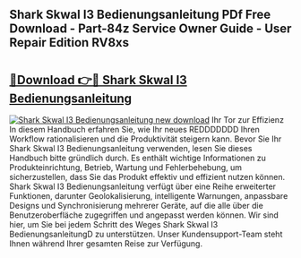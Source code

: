 ## Shark Skwal I3 Bedienungsanleitung PDf Free Download - Part-84z Service Owner Guide - User Repair Edition RV8xs

# <h2><a href="http://df4zw8m.blite.top/?on=Shark+Skwal+I3+Bedienungsanleitung">🔗Download 👉🔴 Shark Skwal I3 Bedienungsanleitung</a></h2>

[![Shark Skwal I3 Bedienungsanleitung new download](https://i.imgur.com/lujVjoI.png)](http://df4zw8m.blite.top/?on=Shark+Skwal+I3+Bedienungsanleitung)
Ihr Tor zur Effizienz In diesem Handbuch erfahren Sie, wie Ihr neues REDDDDDDD Ihren Workflow rationalisieren und die Produktivität steigern kann. Bevor Sie Ihr Shark Skwal I3 Bedienungsanleitung verwenden, lesen Sie dieses Handbuch bitte gründlich durch. Es enthält wichtige Informationen zu Produkteinrichtung, Betrieb, Wartung und Fehlerbehebung, um sicherzustellen, dass Sie das Produkt effektiv und effizient nutzen können. Shark Skwal I3 Bedienungsanleitung verfügt über eine Reihe erweiterter Funktionen, darunter Geolokalisierung, intelligente Warnungen, anpassbare Designs und Synchronisierung mehrerer Geräte, auf die alle über die Benutzeroberfläche zugegriffen und angepasst werden können. Wir sind hier, um Sie bei jedem Schritt des Weges Shark Skwal I3 BedienungsanleitungD zu unterstützen. Unser Kundensupport-Team steht Ihnen während Ihrer gesamten Reise zur Verfügung.
